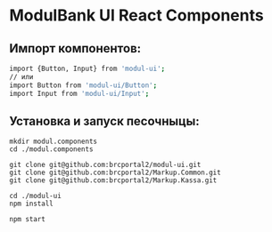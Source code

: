 # ModulBank UI React Components

## Импорт компонентов:

```sh
import {Button, Input} from 'modul-ui';
// или
import Button from 'modul-ui/Button';
import Input from 'modul-ui/Input';
```

## Установка и запуск песочныцы:

```
mkdir modul.components
cd ./modul.components

git clone git@github.com:brcportal2/modul-ui.git
git clone git@github.com:brcportal2/Markup.Common.git
git clone git@github.com:brcportal2/Markup.Kassa.git

cd ./modul-ui
npm install

npm start
```